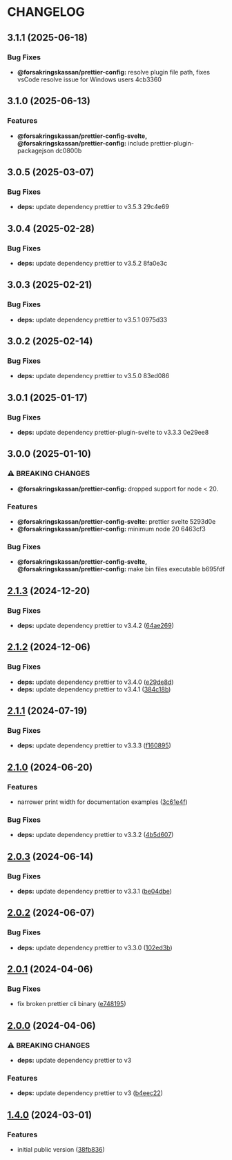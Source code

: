 # CHANGELOG

## 3.1.1 (2025-06-18)

### Bug Fixes

* **@forsakringskassan/prettier-config:** resolve plugin file path, fixes vsCode resolve issue for Windows users 4cb3360

## 3.1.0 (2025-06-13)

### Features

* **@forsakringskassan/prettier-config-svelte, @forsakringskassan/prettier-config:** include prettier-plugin-packagejson dc0800b

## 3.0.5 (2025-03-07)

### Bug Fixes

* **deps:** update dependency prettier to v3.5.3 29c4e69

## 3.0.4 (2025-02-28)

### Bug Fixes

* **deps:** update dependency prettier to v3.5.2 8fa0e3c

## 3.0.3 (2025-02-21)

### Bug Fixes

* **deps:** update dependency prettier to v3.5.1 0975d33

## 3.0.2 (2025-02-14)

### Bug Fixes

* **deps:** update dependency prettier to v3.5.0 83ed086

## 3.0.1 (2025-01-17)

### Bug Fixes

* **deps:** update dependency prettier-plugin-svelte to v3.3.3 0e29ee8

## 3.0.0 (2025-01-10)

### ⚠ BREAKING CHANGES

* **@forsakringskassan/prettier-config:** dropped support for node < 20.

### Features

* **@forsakringskassan/prettier-config-svelte:** prettier svelte 5293d0e
* **@forsakringskassan/prettier-config:** minimum node 20 6463cf3

### Bug Fixes

* **@forsakringskassan/prettier-config-svelte, @forsakringskassan/prettier-config:** make bin files executable b695fdf

## [2.1.3](https://github.com/Forsakringskassan/prettier-config/compare/v2.1.2...v2.1.3) (2024-12-20)

### Bug Fixes

* **deps:** update dependency prettier to v3.4.2 ([64ae269](https://github.com/Forsakringskassan/prettier-config/commit/64ae26924b219dd26feebfd8d59045402ddac657))

## [2.1.2](https://github.com/Forsakringskassan/prettier-config/compare/v2.1.1...v2.1.2) (2024-12-06)


### Bug Fixes

* **deps:** update dependency prettier to v3.4.0 ([e29de8d](https://github.com/Forsakringskassan/prettier-config/commit/e29de8d49ffd083cfb38126ea9bdad199f073ba1))
* **deps:** update dependency prettier to v3.4.1 ([384c18b](https://github.com/Forsakringskassan/prettier-config/commit/384c18b2f9a993212fbe2f83790f4121103849bc))

## [2.1.1](https://github.com/Forsakringskassan/prettier-config/compare/v2.1.0...v2.1.1) (2024-07-19)


### Bug Fixes

* **deps:** update dependency prettier to v3.3.3 ([f160895](https://github.com/Forsakringskassan/prettier-config/commit/f16089553384cfe8b0c623b31fffa4306bfb9156))

## [2.1.0](https://github.com/Forsakringskassan/prettier-config/compare/v2.0.3...v2.1.0) (2024-06-20)


### Features

* narrower print width for documentation examples ([3c61e4f](https://github.com/Forsakringskassan/prettier-config/commit/3c61e4f2e5476543c4337e53bd21a73a6dc5a629))


### Bug Fixes

* **deps:** update dependency prettier to v3.3.2 ([4b5d607](https://github.com/Forsakringskassan/prettier-config/commit/4b5d607e9e32631d9d64c04e11d84b4586314767))

## [2.0.3](https://github.com/Forsakringskassan/prettier-config/compare/v2.0.2...v2.0.3) (2024-06-14)


### Bug Fixes

* **deps:** update dependency prettier to v3.3.1 ([be04dbe](https://github.com/Forsakringskassan/prettier-config/commit/be04dbe8f45ecba1a1e33d2bbfb909cfd74fba2f))

## [2.0.2](https://github.com/Forsakringskassan/prettier-config/compare/v2.0.1...v2.0.2) (2024-06-07)


### Bug Fixes

* **deps:** update dependency prettier to v3.3.0 ([102ed3b](https://github.com/Forsakringskassan/prettier-config/commit/102ed3b981b3bebe17c7cb1327b5bf02b9fe16fa))

## [2.0.1](https://github.com/Forsakringskassan/prettier-config/compare/v2.0.0...v2.0.1) (2024-04-06)


### Bug Fixes

* fix broken prettier cli binary ([e748195](https://github.com/Forsakringskassan/prettier-config/commit/e748195a2daea960402007905a1109c02b20751f))

## [2.0.0](https://github.com/Forsakringskassan/prettier-config/compare/v1.4.0...v2.0.0) (2024-04-06)


### ⚠ BREAKING CHANGES

* **deps:** update dependency prettier to v3

### Features

* **deps:** update dependency prettier to v3 ([b4eec22](https://github.com/Forsakringskassan/prettier-config/commit/b4eec22956004f3b732c03a2e6cfa9393b891521))

## [1.4.0](https://github.com/Forsakringskassan/prettier-config/compare/v1.3.11...v1.4.0) (2024-03-01)


### Features

* initial public version ([38fb836](https://github.com/Forsakringskassan/prettier-config/commit/38fb836326df8eaa7e6259885a8f14647134a8ed))
